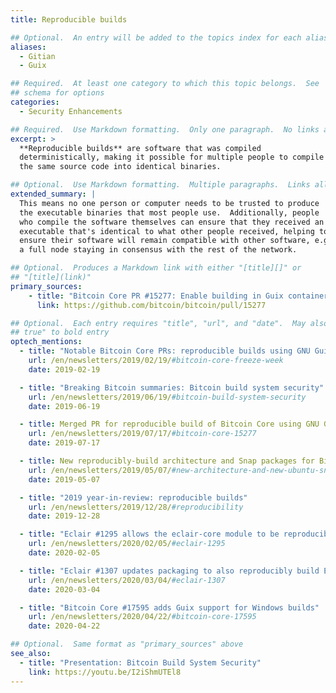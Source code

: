 ```yaml
---
title: Reproducible builds

## Optional.  An entry will be added to the topics index for each alias
aliases:
  - Gitian
  - Guix

## Required.  At least one category to which this topic belongs.  See
## schema for options
categories:
  - Security Enhancements

## Required.  Use Markdown formatting.  Only one paragraph.  No links allowed.
excerpt: >
  **Reproducible builds** are software that was compiled
  deterministically, making it possible for multiple people to compile
  the same source code into identical binaries.

## Optional.  Use Markdown formatting.  Multiple paragraphs.  Links allowed.
extended_summary: |
  This means no one person or computer needs to be trusted to produce
  the executable binaries that most people use.  Additionally, people
  who compile the software themselves can ensure that they received an
  executable that's identical to what other people received, helping to
  ensure their software will remain compatible with other software, e.g.
  a full node staying in consensus with the rest of the network.

## Optional.  Produces a Markdown link with either "[title][]" or
## "[title](link)"
primary_sources:
    - title: "Bitcoin Core PR #15277: Enable building in Guix containers"
      link: https://github.com/bitcoin/bitcoin/pull/15277

## Optional.  Each entry requires "title", "url", and "date".  May also use "feature:
## true" to bold entry
optech_mentions:
  - title: "Notable Bitcoin Core PRs: reproducible builds using GNU Guix"
    url: /en/newsletters/2019/02/19/#bitcoin-core-freeze-week
    date: 2019-02-19

  - title: "Breaking Bitcoin summaries: Bitcoin build system security"
    url: /en/newsletters/2019/06/19/#bitcoin-build-system-security
    date: 2019-06-19

  - title: Merged PR for reproducible build of Bitcoin Core using GNU Guix
    url: /en/newsletters/2019/07/17/#bitcoin-core-15277
    date: 2019-07-17

  - title: New reproducibly-build architecture and Snap packages for Bitcoin Core
    url: /en/newsletters/2019/05/07/#new-architecture-and-new-ubuntu-snap-package
    date: 2019-05-07

  - title: "2019 year-in-review: reproducible builds"
    url: /en/newsletters/2019/12/28/#reproducibility
    date: 2019-12-28

  - title: "Eclair #1295 allows the eclair-core module to be reproducibly built"
    url: /en/newsletters/2020/02/05/#eclair-1295
    date: 2020-02-05

  - title: "Eclair #1307 updates packaging to also reproducibly build Eclair GUI"
    url: /en/newsletters/2020/03/04/#eclair-1307
    date: 2020-03-04

  - title: "Bitcoin Core #17595 adds Guix support for Windows builds"
    url: /en/newsletters/2020/04/22/#bitcoin-core-17595
    date: 2020-04-22

## Optional.  Same format as "primary_sources" above
see_also:
  - title: "Presentation: Bitcoin Build System Security"
    link: https://youtu.be/I2iShmUTEl8
---
```

